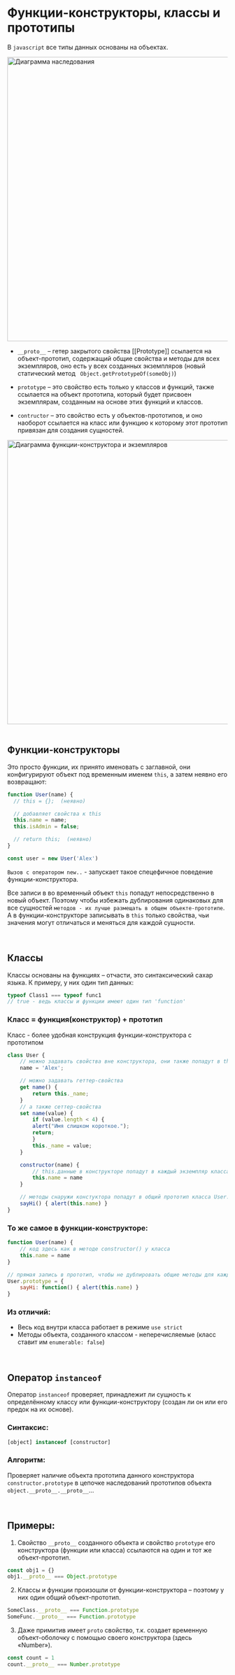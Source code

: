 # Функции-конструкторы, классы и прототипы

В `javascript` все типы данных основаны на объектах.  

<img width="650" alt="Диаграмма наследования" title="Диаграмма наследования" src="https://github.com/BR-NZ/synopsis/assets/24506129/390c56c8-a432-45cb-ba50-3e88ecc541a6">

* `__proto__` – гетер закрытого свойства [[Prototype]] ссылается на объект-прототип, содержащий общие свойства и методы для всех экземпляров, оно есть у всех созданных экземпляров (новый статический метод ` Object.getPrototypeOf(someObj)`)

* `prototype` – это свойство есть только у классов и функций, также ссылается на объект прототипа, который будет присвоен экземплярам, созданным на основе этих функций и классов.

* `contructor` – это свойство есть у объектов-прототипов, и оно наоборот ссылается на класс или функцию к которому этот прототип привязан для создания сущностей.

<img width="650" alt="Диаграмма функции-конструктора и экземпляров" title="Диаграмма функции-конструктора и экземпляров" src="https://github.com/BR-NZ/synopsis/assets/24506129/c338645d-e15e-4cdd-b880-2e9a37c10fb4">

<br>
<br>

## Функции-конструкторы
Это просто функции, их принято именовать с заглавной, они конфигурируют объект под временным именем `this`, а затем неявно его возвращают:  
```javascript
function User(name) {
  // this = {};  (неявно)

  // добавляет свойства к this
  this.name = name;
  this.isAdmin = false;

  // return this;  (неявно)
}

const user = new User('Alex')
```
`Вызов с оператором new..` - запускает такое спецефичное поведение функции-конструктора.

Все записи в во временный объект `this` попадут непосредственно в новый объект. Поэтому чтобы избежать дублирования одинаковых для все сущностей `методов - их лучше размещать в общем объекте-прототипе`. А в функции-конструкторе записывать в `this` только свойства, чьи значения могут отличаться и меняться для каждой сущности.

<br>

## Классы
Классы основаны на функциях – отчасти, это синтаксический сахар языка. К примеру, у них один тип данных:   
```javascript
typeof Class1 === typeof func1
// true - ведь классы и функции имеют один тип 'function'
```

### Класс = функция(конструктор) + прототип
Класс - более удобная конструкция функции-конструктора с прототипом
```javascript
class User {
	// можно задавать свойства вне конструктора, они также попадут в this (но не в prototype)
	name = 'Alex';

	// можно задавать геттер-свойства 
	get name() {
	    return this._name;
	}
	// а также сеттер-свойства
	set name(value) {
	    if (value.length < 4) {
		alert("Имя слишком короткое.");
		return;
	    }
	    this._name = value;
	}

	constructor(name) {
		// this.данные в конструкторе попадут в каждый экземпляр класса new User()
		this.name = name
	}

	// методы снаружи констуктора попадут в общий прототип класса User.Prototype
	sayHi() { alert(this.name) }
}
```

### То же самое в функции-конструкторе:
```javascript
function User(name) {
	// код здесь как в методе constructor() у класса
	this.name = name
}

// прямая запись в прототип, чтобы не дублировать общие методы для каждого созданного объекта
User.prototype = {
	sayHi: function() { alert(this.name) }
}
```

### Из отличий:
* Весь код внутри класса работает в режиме `use strict`
* Методы объекта, созданного классом - неперечисляемые (класс ставит им `enumerable: false`)

<br>

## Оператор `instanceof`
Оператор `instanceof` проверяет, принадлежит ли сущность к определённому классу или функции-конструктору (создан ли он или его предок на их основе). 

### Синтаксис:
```javascript
[object] instanceof [constructor]
```

### Алгоритм:
Проверяет наличие объекта прототипа данного конструктора `constructor.prototype` в цепочке наследований прототипов объекта `object.__proto__.__proto__`...

<br>

## Примеры:
1.	Свойство `__proto__` созданного объекта и свойство `prototype` его конструктора (функции или класса) ссылаются на один и тот же объект-прототип.
```javascript
const obj1 = {}
obj1.__proto__ === Object.prototype
```
2.	Классы и функции произошли от функции-конструктора – поэтому у них один общий объект-прототип.
```javascript
SomeClass.__proto__ === Function.prototype
SomeFunc.__proto__ === Function.prototype
```
3.	Даже примитив имеет `proto` свойство, т.к. создает временную объект-оболочку с помощью своего конструктора (здесь «Number»). 
```javascript
const count = 1
count.__proto__ === Number.prototype
```

